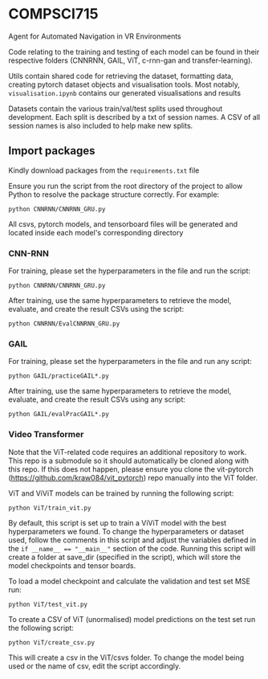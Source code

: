 # COMPSCI715
Agent for Automated Navigation in VR Environments

Code relating to the training and testing of each model can be found in their respective folders (CNNRNN, GAIL, ViT, c-rnn-gan and transfer-learning).

Utils contain shared code for retrieving the dataset, formatting data, creating pytorch dataset objects and visualisation tools. Most notably, ```visualisation.ipynb``` contains our generated visualisations and results

Datasets contain the various train/val/test splits used throughout development. Each split is described by a txt of session names. A CSV of all session names is also included to help make new splits.

## Import packages
Kindly download packages from the ```requirements.txt``` file

Ensure you run the script from the root directory of the project to allow Python to resolve the package structure correctly. For example:

```
python CNNRNN/CNNRNN_GRU.py
```

All csvs, pytorch models, and tensorboard files will be generated and located inside each model's corresponding directory

### CNN-RNN
For training, please set the hyperparameters in the file and run the script:

```
python CNNRNN/CNNRNN_GRU.py
```

After training, use the same hyperparameters to retrieve the model, evaluate, and create the result CSVs using the script:

```
python CNNRNN/EvalCNNRNN_GRU.py
```

### GAIL
For training, please set the hyperparameters in the file and run any script:

```
python GAIL/practiceGAIL*.py
```

After training, use the same hyperparameters to retrieve the model, evaluate, and create the result CSVs using any script:

```
python GAIL/evalPracGAIL*.py
```

### Video Transformer
Note that the ViT-related code requires an additional repository to work. This repo is a submodule so it should automatically be cloned along with this repo. If this does not happen, please ensure you clone the vit-pytorch (https://github.com/kraw084/vit_pytorch) repo manually into the ViT folder.

ViT and ViViT models can be trained by running the following script:
```
python ViT/train_vit.py
```
By default, this script is set up to train a ViViT model with the best hyperparameters we found. To change the hyperparameters or dataset used, follow the comments in this script and adjust the variables defined in the ```if __name__ == "__main__"``` section of the code. Running this script will create a folder at save_dir (specified in the script), which will store the model checkpoints and tensor boards. 

To load a model checkpoint and calculate the validation and test set MSE run:
```
python ViT/test_vit.py
```

To create a CSV of ViT (unormalised) model predictions on the test set run the following script:
```
python ViT/create_csv.py
```
This will create a csv in the ViT/csvs folder. To change the model being used or the name of csv, edit the script accordingly.


